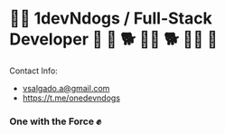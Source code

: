 # 👨‍💻 1devNdogs / Full-Stack Developer 🐶 🐩 🐕 🐕‍🦺 🐕 🐕‍🦺 🐩

Contact Info:
- vsalgado.a@gmail.com
- https://t.me/onedevndogs


### One with the Force :fist:
